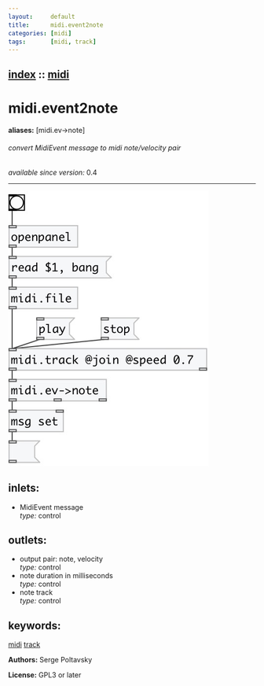```yaml
---
layout:     default
title:      midi.event2note
categories: [midi]
tags:       [midi, track]
---
```

[index](index.html) :: [midi](category_midi.html)
---

# midi.event2note
**aliases:** [midi.ev-&gt;note]


###### convert MidiEvent message to midi note/velocity pair

*available since version:* 0.4

---




[![example](../examples/img/midi.event2note.jpg)](../examples/pd/midi.event2note.pd)









## inlets:

* MidiEvent message<br>
_type:_ control



## outlets:

* output pair: note, velocity<br>
_type:_ control
* note duration in milliseconds<br>
_type:_ control
* note track<br>
_type:_ control



## keywords:

[midi](keywords/midi.html)
[track](keywords/track.html)






**Authors:** Serge Poltavsky




**License:** GPL3 or later





